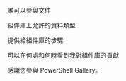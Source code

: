 誰可以參與文件

組件庫上允許的資料類型

提供給組件庫的步驟

可以在何處和何時看到我對組件庫的貢獻

感謝您參與 PowerShell Gallery。

<!--HONumber=Aug16_HO3-->


